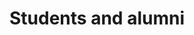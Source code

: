 ---
# An instance of the People widget.
# Documentation: https://wowchemy.com/docs/page-builder/
widget: people

# Activate this widget? true/false
active: true

# This file represents a page section.
headless: true

# Order that this section appears on the page.
weight: 60

title: Students and alumni
subtitle:

content:
  # Choose which groups/teams of users to display.
  #   Edit `user_groups` in each user's profile to add them to one or more of these groups.
  user_groups:
  - Doctoral students
  - Doctoral students (sub advisor)
  - Master students
  - Research students
  - Alumni doctoral graduates
  - Alumni master graduates
design:
  show_interests: false
  show_role: true
  show_social: true
---